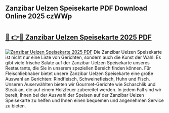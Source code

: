 ## Zanzibar Uelzen Speisekarte PDF Download Online 2025 czWWp

# <h2><a href="http://gcd80v.nevu.top/?p=Zanzibar+Uelzen+Speisekarte">🔗 👉🔴 Zanzibar Uelzen Speisekarte 2025 PDF</a></h2>

[![Zanzibar Uelzen Speisekarte 2025 PDF](https://i.imgur.com/dBaPXMq.png)](http://gcd80v.nevu.top/?p=Zanzibar+Uelzen+Speisekarte)
Die Zanzibar Uelzen Speisekarte ist nicht nur eine Liste von Gerichten, sondern auch die Kunst der Wahl. Es gibt viele frische Salate auf der Zanzibar Uelzen Speisekarte unseres Restaurants, die Sie in unserem speziellen Bereich finden können. Für Fleischliebhaber bietet unsere Zanzibar Uelzen Speisekarte eine große Auswahl an Gerichten: Rindfleisch, Schweinefleisch, Huhn und Fisch. Unseren Auserwählten bieten wir Gourmet-Gerichte wie Schaschlik und Steak an, die auf einem Holzfeuer zubereitet werden. In jedem Fall sind wir bereit, Ihnen bei der Auswahl der Speisen auf der Zanzibar Uelzen Speisekarte zu helfen und Ihnen einen bequemen und angenehmen Service zu bieten.
